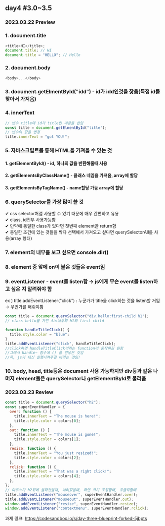 ## day4 #3.0~3.5

### 2023.03.22 Preview

### 1. document.title

```javascript
<title>HI</title>;
document.title; // HI
document.title = "HELLO"; // Hello
```

### 2. document.body

```javascript
<body>...</body>
```

### 3. document.getElmentById("idd") - id가 idd인것을 찾음(특정 id를 찾아서 가져옴)

### 4. innerText

```javascript
// 변수 title에 id가 title인 내용을 삽입
const title = document.getElmentById("title");
// 변수의 값을 변경
title.innerText = "got YOU!";
```

### 5. 자바스크립트를 통해 HTML을 가져올 수 있는 것

#### 1. getElementById() - id, 하나의 값을 반환해줄때 사용

#### 2. getElementsByClassName() - 클래스 네임을 가져옴, array에 할당

#### 3. getElementsByTagName() - name할당 가능 array에 할당

### 6. querySelector를 가장 많이 쓸 것

✔ css selector처럼 사용할 수 있기 때문에 매우 간편하고 유용<br>
✔ class, id전부 사용가능함<br>
✔ 만약에 동일한 class가 있다면 첫번째 element만 return함<br>
✔ 동일한 조건에 있는 것들을 싹다 선택해서 가져오고 싶다면 querySelectorAll를 사용(array 형태)<br>

### 7. element의 내부를 보고 싶으면 console.dir()

### 8. element 중 앞에 on이 붙은 것들은 event임

### 9. eventListener - event를 listen함 → js에게 무슨 event를 listen하고 싶은 지 알려줘야 함

ex ) title.addEventListener("click") : 누군가가 title을 click하는 것을 listen할 거임 → 무언가를 해줘야함

```javascript
const title = document.querySelector("div.hello:first-child h1");
// class hello를 가진 div내부의 h1의 first child

function handleTitleClick() {
  title.style.color = "blue";
}
title.addEventListener("click", handleTitleClick);
//click하면 handleTitleClick이라는 function이 동작하길 원함
//그래서 handle~ 함수에 () 를 안넣은 것임
//즉, js가 대신 실행시켜주길 바라는 것임!
```

### 10. body, head, title등은 document 사용 가능하지만 div등과 같은 나머지 element들은 querySelector나 getElementById로 불러옴

### 2023.03.23 Review

```javascript
const title = document.querySelector("h2");
const superEventHandler = {
  over: function () {
    title.innerText = "The mouse is here!";
    title.style.color = colors[0];
  },
  out: function () {
    title.innerText = "The mouse is gone!";
    title.style.color = colors[1];
  },
  resize: function () {
    title.innerText = "You just resized!";
    title.style.color = colors[2];
  },
  rclick: function () {
    title.innerText = "That was a right click!";
    title.style.color = colors[4];
  },
};
// 마우스가 h2위에 올라갔을때, 내려갔을때, 화면 크기 조정할때, 우클릭할때
title.addEventListener("mouseover", superEventHandler.over);
title.addEventListener("mouseout", superEventHandler.out);
window.addEventListener("resize", superEventHandler.resize);
window.addEventListener("contextmenu", superEventHandler.rclick);
```

과제 링크: https://codesandbox.io/s/day-three-blueprint-forked-5jbpts
